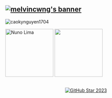 
<h2>
  <a href="https://git.io/typing-svg">
    <img src="https://readme-typing-svg.demolab.com?font=Fira+Code&weight=700&size=25&duration=2000&pause=1000&color=FF2D2D&vCenter=true&random=false&width=500&height=30&lines=Hi+there,+I'm+Lê+Khánh+Linh+👋🏻;I'm+a+Software+Engineer+🧑‍🏫;I'm+a+Fullstack+Developer+🚩" alt="melvincwng's banner" />
  </a>
</h2>
<p align="left"> <img src="https://komarev.com/ghpvc/?username=lekhanhlinh04&label=Profile%20views&color=0eb421&style=flat" alt="caokynguyen1704" /> </p>


<div>
<img align="" height='150px' src="https://github-readme-stats.vercel.app/api?username=lekhanhlinh04&hide_title=true&show_icons=true&theme=dark" alt="Nuno Lima" />
<img align="" height='150px' src="https://github-readme-stats.vercel.app/api/top-langs/?username=lekhanhlinh04&langs_count=10&hide_title=false&layout=compact&theme=dark&count_private=true&hide=css,html" />
 </div>




<!-- Social icons section -->


<br/>


<!-- GitHub Star link -->
<p align="center">
  <a href="https://stars.github.com/profiles/denvercoder1/">
    <img src="https://github.com/DenverCoder1/DenverCoder1/assets/20955511/ca15be3f-d00b-438e-91f6-fb5568c1f632" alt="GitHub Star 2023"/></a>
</p>


